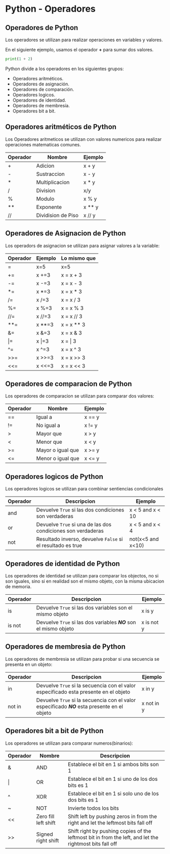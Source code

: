 # Python - Operadores

## Operadores de Python

Los operadores se utilizan para realizar operaciones en variables y valores.

En el siguiente ejemplo, usamos el operador **+** para sumar dos valores.

```python
print(1 + 2)
```

Python divide a los operadores en los siguientes grupos:

- Operadores aritméticos.
- Operadores de asignación.
- Operadores de comparación.
- Operadores logicos.
- Operadores de identidad.
- Operadores de membresía.
- Operadores bit a bit.

## Operadores aritméticos de Python

Los Operadores aritmeticos se utilizan con valores numericos para realizar operaciones matematicas comunes.

| Operador | Nombre             | Ejemplo  |
| -------- | ------------------ | -------- |
| +        | Adicion            | x + y    |
| -        | Sustraccion        | x - y    |
| \*       | Multiplicacion     | x \* y   |
| /        | Division           | x/y      |
| %        | Modulo             | x % y    |
| \*\*     | Exponente          | x \*\* y |
| //       | Dividision de Piso | x // y   |

## Operadores de Asignacion de Python

Los operadors de asignacion se utilizan para asignar valores a la variable:

| Operador | Ejemplo  | Lo mismo que |
| -------- | -------- | ------------ |
| =        | x=5      | x=5          |
| +=       | x +=3    | x = x + 3    |
| -=       | x -=3    | x = x - 3    |
| \*=      | x \*=3   | x = x \* 3   |
| /=       | x /=3    | x = x / 3    |
| %=       | x %=3    | x = x % 3    |
| //=      | x //=3   | x = x // 3   |
| \*\*=    | x \*\*=3 | x = x \*\* 3 |
| &=       | x &=3    | x = x & 3    |
| \\|=     | x \\|=3  | x = \\| 3    |
| ^=       | x ^=3    | x = x ^ 3    |
| >>=      | x >>=3   | x = x >> 3   |
| <<=      | x <<=3   | x = x << 3   |

## Operadores de comparacion de Python

Los operadores de comparacion se utilizan para comparar dos valores:

| Operador | Nombre            | Ejemplo |
| -------- | ----------------- | ------- |
| ==       | Igual a           | x == y  |
| !=       | No igual a        | x != y  |
| >        | Mayor que         | x > y   |
| <        | Menor que         | x < y   |
| >=       | Mayor o igual que | x >= y  |
| <=       | Menor o igual que | x <= y  |

## Operadores logicos de Python

Los operadores logicos se utilizan para combinar sentiencias condicionales

| Operador | Descripcion                                                   | Ejemplo           |
| -------- | ------------------------------------------------------------- | ----------------- |
| and      | Devuelve `True` si las dos condiciones son verdaderas         | x < 5 and x < 10  |
| or       | Devuelve `True` si una de las  dos condiciones son verdaderas | x < 5 and x < 4   |
| not      | Resultado inverso, devuelve `False` si el resultado es true   | not(x<5 and x<10) |

## Operadores de identidad de Python

Los operadores de identidad se utilizan para comparar los objectos, no si son iguales, sino si en realidad son el mismo objeto, con la misma ubicacion de memoria.

| Operador | Descripcion                                                       | Ejemplo    |
| -------- | ----------------------------------------------------------------- | ---------- |
| is       | Devuelve `True` si las dos variables son el mismo objeto          | x is y     |
| is not   | Devuelve `True` si las dos variables **_NO_** son el mismo objeto | x is not y |

## Operadores de membresia de Python

Los operadores de membresia se utilizan para probar si una secuencia se presenta en un objeto:

| Operador | Descripcion                                                                                   | Ejemplo    |
| -------- | --------------------------------------------------------------------------------------------- | ---------- |
| in       | Devuelve `True` si la secuencia con el valor especificado esta presente en el objeto          | x in y     |
| not in   | Devuelve `True` si la secuencia con el valor especificado **_NO_** esta presente en el objeto | x not in y |

## Operadores bit a bit de Python

Los operadores se utilizan para comparar numeros(binarios):

| Operador | Nombre               | Descripcion                                                                                             |
| -------- | -------------------- | ------------------------------------------------------------------------------------------------------- |
| &        | AND                  | Establece el bit en 1 si ambos bits son 1                                                               |
| \\|      | OR                   | Establece el bit en 1 si uno de los dos bits es 1                                                       |
| ^        | XOR                  | Establece el bit en 1 si solo uno de los dos bits es 1                                                  |
| ~        | NOT                  | Invierte todos los bits                                                                                 |
| <<       | Zero fill left shift | Shift left by pushing zeros in from the right and let the leftmost bits fall off                        |
| >>       | Signed right shift   | Shift right by pushing copies of the leftmost bit in from the left, and let the rightmost bits fall off |